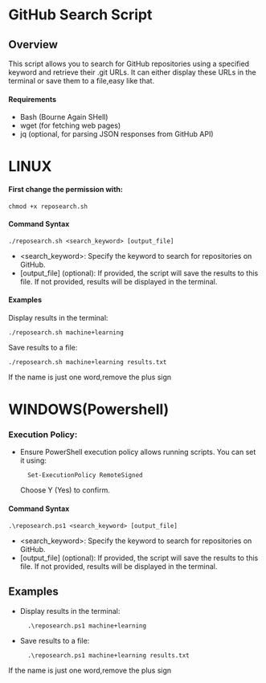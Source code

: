 # GitHub Search Script

## Overview

This script allows you to search for GitHub repositories using a specified keyword and retrieve their .git URLs. It can either display these URLs in the terminal or save them to a file,easy like that.

#### Requirements

   - Bash (Bourne Again SHell)
   - wget (for fetching web pages)
   - jq (optional, for parsing JSON responses from GitHub API)

# LINUX

#### First change the permission with:

	chmod +x reposearch.sh

#### Command Syntax


    ./reposearch.sh <search_keyword> [output_file]

  - <search_keyword>: Specify the keyword to search for repositories on GitHub.
  - [output_file] (optional): If provided, the script will save the results to this file. If not provided, results will be displayed in the terminal.

#### Examples

Display results in the terminal:


    ./reposearch.sh machine+learning

Save results to a file:


    ./reposearch.sh machine+learning results.txt


If the name is just one word,remove the plus sign


# WINDOWS(Powershell)

### Execution Policy:

- Ensure PowerShell execution policy allows running scripts. You can set it using:

        Set-ExecutionPolicy RemoteSigned

  Choose Y (Yes) to confirm.

   
#### Command Syntax


	.\reposearch.ps1 <search_keyword> [output_file]

- <search_keyword>: Specify the keyword to search for repositories on GitHub.
- [output_file] (optional): If provided, the script will save the results to this file. If not provided, results will be displayed in the terminal.

## Examples

- Display results in the terminal:


		.\reposearch.ps1 machine+learning

- Save results to a file:


		.\reposearch.ps1 machine+learning results.txt

If the name is just one word,remove the plus sign
